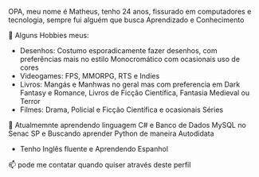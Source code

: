 OPA, meu nome é Matheus, tenho 24 anos, fissurado em computadores e tecnologia, sempre fui alguém que busca Aprendizado e Conhecimento

👀 Alguns Hobbies meus:
- Desenhos: Costumo esporadicamente fazer desenhos, com preferências mais no estilo Monocromático com ocasionais uso de cores
- Videogames: FPS, MMORPG, RTS e Indies
- Livros: Mangás e Manhwas no geral mas com preferencia em Dark Fantasy e Romance, Livros de Ficção Científica, Fantasia Medieval ou Terror
- Filmes: Drama, Policial e Ficção Científica e ocasionais Séries

🌱 Atualmemnte aprendendo linguagem C# e Banco de Dados MySQL no Senac SP e Buscando aprender Python de maneira Autodidata
- Tenho Inglês fluente e Aprendendo Espanhol

📫 pode me contatar quando quiser através deste perfil
<!---
YingKadymusII/YingKadymusII is a ✨ special ✨ repository because its `README.md` (this file) appears on your GitHub profile.
You can click the Preview link to take a look at your changes.
--->
